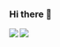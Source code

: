 ### Hi there 👋

<a href="https://github.com/anuraghazra/github-readme-stats">
    <img align="left" src="https://github-readme-stats.vercel.app/api?username=cboudereau&show_icons=true&hide_rank=true&count_private=true" />
    <img align="left" src="https://github-readme-stats.vercel.app/api/top-langs/?username=cboudereau&hide=html" />
</a>
